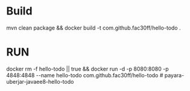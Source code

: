 # Build
mvn clean package && docker build -t com.github.fac30ff/hello-todo .

# RUN

docker rm -f hello-todo || true && docker run -d -p 8080:8080 -p 4848:4848 --name hello-todo com.github.fac30ff/hello-todo # payara-uberjar-javaee8-hello-todo
